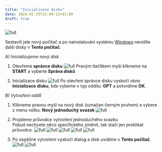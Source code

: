 ```yaml
---
title: "Inicializace disku"
date: 2024-02-29T15:09:13+01:00
draft: true
---
```


![full](2.jpg)

Sestavili jste nový počítač a po nainstalování systému [Windows](../instalace-windows-11/) nevidíte další disky v **Tento počítač**.

*A) Inicializujeme nový disk*

1. Otevřeme **správce disku**
![full](1.jpg)
Pravým tlačítkem myši klikneme na **START** a vyberte **Správa disků**

2. Inicializace disku
![full](2.jpg)
Po otevření správce disku vyskočí okno **Inicializace disku**, kde vybeme v typ oddílu: **GPT** a potvrdíme **OK**.


*B) Vytvoření oddíl*

1. Klikneme pravou myší na nový disk (označen černým pruhem) a vybere z menu volbu: **Nový jednoduchý svazek**
![full](3.jpg)

2. Projdeme průvodce vytvoření jednoduchého svazku\
Pokud nechcete něco specifického změnit, tak stačí jen proklikat průvodce.
![full](4.jpg)
![full](5.jpg)
![full](6.jpg)
![full](7.jpg)
![full](8.jpg)

3. Po úspěšné vytvoření vyskočí dialog a disk uvidíme v **Tento počítač**.
![full](9.jpg)
![full](10.jpg)


